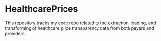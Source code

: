 # HealthcarePrices
This repository tracks my code repo related to the extraction, loading, and transforming of healthcare price transparency data from both payers and providers. 
